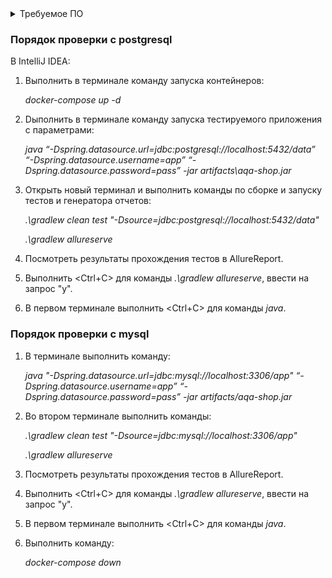 <details>
   <summary>Требуемое ПО</summary>

На компьютере дожны быть установлены
1. OC Windows не ниже 10 версии,
1. Docker и образы:
- node-app:1.0
- postgres:12-alpine
- mysql:8.0
</details>

### Порядок проверки с postgresql
В IntelliJ IDEA:
1. Выполнить в терминале команду запуска контейнеров:

    *docker-compose up -d*

2. Dыполнить в терминале команду запуска тестируемого приложения с параметрами:

    *java “-Dspring.datasource.url=jdbc:postgresql://localhost:5432/data” “-Dspring.datasource.username=app” “-Dspring.datasource.password=pass” -jar artifacts\aqa-shop.jar*

3. Открыть новый терминал и выполнить команды по сборке и запуску тестов и генератора отчетов:

    *.\gradlew clean test "-Dsource=jdbc:postgresql://localhost:5432/data"*

    *.\gradlew allureserve*

4. Посмотреть результаты прохождения тестов в AllureReport.
5. Выполнить <Ctrl+C> для команды *.\gradlew allureserve*, ввести на запрос "y".
6. В первом терминале выполнить <Ctrl+C> для команды *java*.

### Порядок проверки с mysql
1. В терминале выполнить команду:

    *java "-Dspring.datasource.url=jdbc:mysql://localhost:3306/app" “-Dspring.datasource.username=app” “-Dspring.datasource.password=pass” -jar artifacts/aqa-shop.jar*

6. Во втором терминале выполнить команды:

    *.\gradlew clean test "-Dsource=jdbc:mysql://localhost:3306/app"*

    *.\gradlew allureserve*

7. Посмотреть результаты прохождения тестов в AllureReport.
8. Выполнить <Ctrl+C> для команды *.\gradlew allureserve*, ввести на запрос "y".
9. В первом терминале выполнить <Ctrl+C> для команды *java*.
10. Выполнить команду:

    *docker-compose down*
